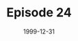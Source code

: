 ---
layout: podcast
title: Episode 24 
number: 24
subtitle: 
summary: 
date: 1999-12-31
location: https://dl.dropboxusercontent.com/s/svu83csmqx7gj60/watir_podcast_24.mp3?dl=0
size: 
duration: 
---